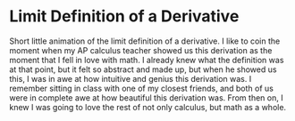 # Limit Definition of a Derivative
Short little animation of the limit definition of a derivative.
I like to coin the moment when my AP calculus teacher showed us this derivation as the moment that I fell in love with math. I already knew what the definition was at that point, but it felt so abstract and made up, but when he showed us this, I was in awe at how intuitive and genius this derivation was. I remember sitting in class with one of my closest friends, and both of us were in complete awe at how beautiful this derivation was. From then on, I knew I was going to love the rest of not only calculus, but math as a whole. 
